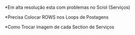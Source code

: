 *Em alta resolução esta com problemas no Scrol (Serviços)

*Precisa Colocar ROWS nos Loops de Postagens

*Como Trocar imagem de cada Section de Serviços
